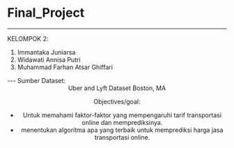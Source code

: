 # Final_Project

---

KELOMPOK 2:<br>

<ol>
<li>Immantaka Juniarsa</li>
<li>Widawati Annisa Putri</li>
<li>Muhammad Farhan Atsar Ghiffari</li>
</ol>
---
Sumber Dataset:<br>
<center><a src="https://www.kaggle.com/datasets/brllrb/uber-and-lyft-dataset-boston-ma">Uber and Lyft Dataset Boston, MA</a>


Objectives/goal:

- Untuk memahami faktor-faktor yang mempengaruhi tarif transportasi online dan memprediksinya.
- menentukan algoritma apa yang terbaik untuk memprediksi harga jasa transportasi online.
